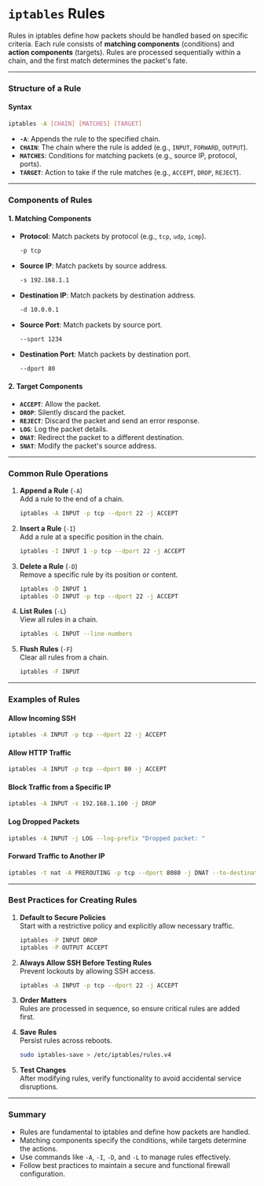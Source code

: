 # `iptables` Rules

Rules in iptables define how packets should be handled based on specific criteria. Each rule consists of **matching components** (conditions) and **action components** (targets). Rules are processed sequentially within a chain, and the first match determines the packet's fate.

---

### **Structure of a Rule**

#### **Syntax**

```bash
iptables -A [CHAIN] [MATCHES] [TARGET]
```

- **`-A`**: Appends the rule to the specified chain.
- **`CHAIN`**: The chain where the rule is added (e.g., `INPUT`, `FORWARD`, `OUTPUT`).
- **`MATCHES`**: Conditions for matching packets (e.g., source IP, protocol, ports).
- **`TARGET`**: Action to take if the rule matches (e.g., `ACCEPT`, `DROP`, `REJECT`).

---

### **Components of Rules**

#### **1. Matching Components**

- **Protocol**: Match packets by protocol (e.g., `tcp`, `udp`, `icmp`).
    
    ```bash
    -p tcp
    ```
    
- **Source IP**: Match packets by source address.
    
    ```bash
    -s 192.168.1.1
    ```
    
- **Destination IP**: Match packets by destination address.
    
    ```bash
    -d 10.0.0.1
    ```
    
- **Source Port**: Match packets by source port.
    
    ```bash
    --sport 1234
    ```
    
- **Destination Port**: Match packets by destination port.
    
    ```bash
    --dport 80
    ```
    

#### **2. Target Components**

- **`ACCEPT`**: Allow the packet.
- **`DROP`**: Silently discard the packet.
- **`REJECT`**: Discard the packet and send an error response.
- **`LOG`**: Log the packet details.
- **`DNAT`**: Redirect the packet to a different destination.
- **`SNAT`**: Modify the packet's source address.

---

### **Common Rule Operations**

1. **Append a Rule** (`-A`)  
    Add a rule to the end of a chain.
    
    ```bash
    iptables -A INPUT -p tcp --dport 22 -j ACCEPT
    ```
    
2. **Insert a Rule** (`-I`)  
    Add a rule at a specific position in the chain.
    
    ```bash
    iptables -I INPUT 1 -p tcp --dport 22 -j ACCEPT
    ```
    
3. **Delete a Rule** (`-D`)  
    Remove a specific rule by its position or content.
    
    ```bash
    iptables -D INPUT 1
    iptables -D INPUT -p tcp --dport 22 -j ACCEPT
    ```
    
4. **List Rules** (`-L`)  
    View all rules in a chain.
    
    ```bash
    iptables -L INPUT --line-numbers
    ```
    
5. **Flush Rules** (`-F`)  
    Clear all rules from a chain.
    
    ```bash
    iptables -F INPUT
    ```
    

---

### **Examples of Rules**

#### **Allow Incoming SSH**

```bash
iptables -A INPUT -p tcp --dport 22 -j ACCEPT
```

#### **Allow HTTP Traffic**

```bash
iptables -A INPUT -p tcp --dport 80 -j ACCEPT
```

#### **Block Traffic from a Specific IP**

```bash
iptables -A INPUT -s 192.168.1.100 -j DROP
```

#### **Log Dropped Packets**

```bash
iptables -A INPUT -j LOG --log-prefix "Dropped packet: "
```

#### **Forward Traffic to Another IP**

```bash
iptables -t nat -A PREROUTING -p tcp --dport 8080 -j DNAT --to-destination 192.168.1.200:80
```

---

### **Best Practices for Creating Rules**

1. **Default to Secure Policies**  
    Start with a restrictive policy and explicitly allow necessary traffic.
    
    ```bash
    iptables -P INPUT DROP
    iptables -P OUTPUT ACCEPT
    ```
    
2. **Always Allow SSH Before Testing Rules**  
    Prevent lockouts by allowing SSH access.
    
    ```bash
    iptables -A INPUT -p tcp --dport 22 -j ACCEPT
    ```
    
3. **Order Matters**  
    Rules are processed in sequence, so ensure critical rules are added first.
    
4. **Save Rules**  
    Persist rules across reboots.
    
    ```bash
    sudo iptables-save > /etc/iptables/rules.v4
    ```
    
5. **Test Changes**  
    After modifying rules, verify functionality to avoid accidental service disruptions.
    

---

### **Summary**

- Rules are fundamental to iptables and define how packets are handled.
- Matching components specify the conditions, while targets determine the actions.
- Use commands like `-A`, `-I`, `-D`, and `-L` to manage rules effectively.
- Follow best practices to maintain a secure and functional firewall configuration.